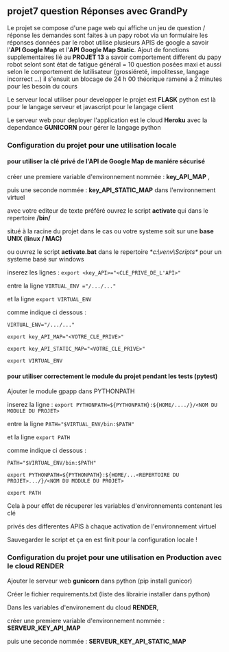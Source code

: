 projet7
question Réponses avec GrandPy
------------------------------

Le projet se compose d'une page web qui affiche un jeu de question / réponse
les demandes sont faites à un papy robot via un formulaire
les réponses données par le robot utilise plusieurs APIS de google
a savoir l'**API Google Map** et l'**API Google Map Static**.
Ajout de fonctions supplementaires lié au **PROJET 13** a savoir
comportement different du papy robot selont sont état de fatigue général = 10 question posées maxi 
et aussi selon le comportement de lutilisateur (grossiéreté, impolitesse, langage incorrect ...)
il s'ensuit un blocage de 24 h 00 théorique ramené a 2 minutes pour les besoin du cours

Le serveur local utiliser pour developper le projet est **FLASK**
python est là pour le langage serveur et javascript pour le langage client

Le serveur web pour deployer l'application est le cloud **Heroku** avec la dependance **GUNICORN**
pour gérer le langage python
### Configuration du projet pour une utilisation locale

#### pour utiliser la clé privé de l'API de Google Map de maniére sécurisé

créer une premiere variable d'environnement  nommée : **key_API_MAP** ,

puis une seconde nommée : **key_API_STATIC_MAP** dans l'environnement virtuel

avec votre editeur de texte préféré ouvrez le script **activate** qui dans le repertoire  **<venv>/bin/**

situé à la racine du projet dans le cas ou votre systeme soit sur une **base UNIX (linux / MAC)**

ou ouvrez le script **activate.bat** dans le repertoire **c:\venv\Scripts\** pour un systeme basé sur windows

inserez les lignes : `export <key_API>="<CLE_PRIVE_DE_L'API>"`

entre la ligne `VIRTUAL_ENV ="/.../..."`

et la ligne `export VIRTUAL_ENV`

comme indique ci dessous :

`VIRTUAL_ENV="/.../..."`

`export key_API_MAP="<VOTRE_CLE_PRIVE>"`

`export key_API_STATIC_MAP="<VOTRE_CLE_PRIVE>"`

`export VIRTUAL_ENV`

#### pour utiliser correctement le module du projet pendant les tests (pytest)

Ajouter le module gpapp dans PYTHONPATH

inserez la ligne : `export PYTHONPATH=${PYTHONPATH}:${HOME/..../}/<NOM DU MODULE DU PROJET>`

entre la ligne `PATH="$VIRTUAL_ENV/bin:$PATH"`

et la ligne `export PATH`

comme indique ci dessous :

`PATH="$VIRTUAL_ENV/bin:$PATH"`

`export PYTHONPATH=${PYTHONPATH}:${HOME/...<REPERTOIRE DU PROJET>.../}/<NOM DU MODULE DU PROJET>`

`export PATH`

Cela à pour effet de récuperer les variables d'environnements contenant les clé

privés des differentes APIS à chaque activation de l'environnement virtuel

Sauvegarder le script et ça en est finit pour la configuration locale !

### Configuration du projet pour une utilisation en Production avec le cloud **RENDER**
Ajouter le serveur web **gunicorn** dans python (pip install gunicor)

Créer le fichier requirements.txt (liste des librairie installer dans python)

Dans les variables d'environement du cloud **RENDER**,

créer une premiere variable d'environnement  nommée : **SERVEUR_KEY_API_MAP**

puis une seconde nommée : **SERVEUR_KEY_API_STATIC_MAP**





